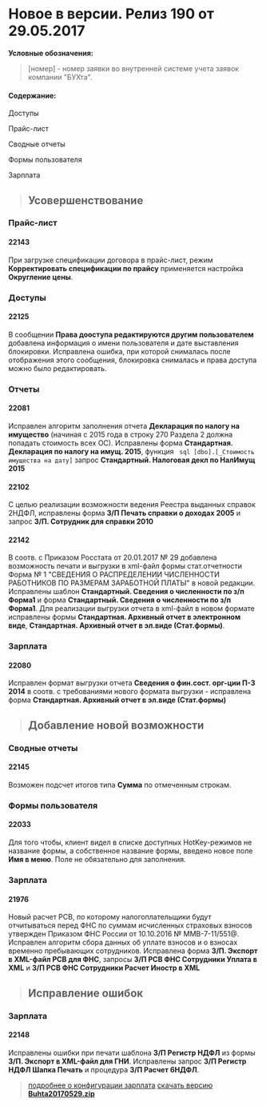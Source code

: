 ﻿
# Новое в версии. Релиз 190 от 29.05.2017

**Условные обозначения:**
 >[номер] - номер заявки во внутренней системе учета заявок компании "БУХта".

#### Содержание:

Доступы

Прайс-лист

Сводные отчеты

Формы пользователя

Зарплата

>## Усовершенствование

### Прайс-лист

#### 22143
При загрузке спецификации договора в прайс-лист, режим __Корректировать спецификации по прайсу__
применяется настройка __Округление цены__.

### Доступы

#### 22125
В сообщении __Права дооступа редактируются другим пользователем__  добавлена информация о имени пользователя и дате выставления блокировки.
Исправлена ошибка, при которой снималась после отображения этого сообщения, блокировка снималась и права доступа можно было редактировать.

### Отчеты

#### 22081
Исправлен алгоритм заполнения отчета __Декларация по налогу на имущество__ (начиная с 2015 года в строку 270 Раздела 2 должна попадать стоимость всех ОС).
Исправлены форма __Стандартная. Декларация по налогу на имущ. 2015__,
функция ``` sql [dbo].[_Стоимость имущества на дату]```
запрос __Стандартный. Налоговая декл по НалИмущ 2015__

#### 22102
С целью реализации возможности ведения Реестра выданных справок 2НДФЛ, исправлены форма __З/П Печать справки о доходах 2005__ и запрос __З/П. Сотрудник для справки 2010__

#### 22142

В соотв. с Приказом Росстата от 20.01.2017 № 29 добавлена возможность печати и выгрузки в xml-файл формы стат.отчетности Форма № 1 "СВЕДЕНИЯ О РАСПРЕДЕЛЕНИИ ЧИСЛЕННОСТИ РАБОТНИКОВ ПО РАЗМЕРАМ ЗАРАБОТНОЙ ПЛАТЫ" в новой редакции.
Исправлены шаблон __Стандартный. Сведения о численности по з/п Форма1__ и форма __Стандартный. Сведения о численности по з/п Форма1__.
Для реализации выгрузки отчета в xml-файл в новом формате исправлены формы __Стандартная. Архивный отчет в электронном виде__, __Стандартная. Архивный отчет в эл.виде (Стат.формы)__.

### Зарплата

#### 22080
Исправлен формат выгрузки отчета __Сведения о фин.сост. орг-ции П-3 2014__ в соотв. с требованиями нового формата выгрузки - исправлена форма __Стандартная. Архивный отчет в эл.виде (Стат.формы)__

>## Добавление новой возможности

### Сводные отчеты

#### 22145
Возможен подсчет итогов типа __Сумма__ по отмеченным строкам.

### Формы пользователя

#### 22033
Для того чтобы, клиент видел в списке доступных HotKey-режимов не название формы, а собственное название формы,
введено новое поле __Имя в меню__. Поле не обязательно для заполнения.

### Зарплата

#### 21976

Новый расчет РСВ, по которому налогоплательщики будут отчитываться перед ФНС по суммам исчисленных страховых взносов утвержден Приказом ФНС России от 10.10.2016 № ММВ-7-11/551@.
Исправлен алгоритм сбора данных об уплате взносов и о взносах временно пребывающих сотрудников.
Исправлена форма __З/П. Экспорт в XML-файл РСВ для ФНС__, запросы __З/П РСВ ФНС Сотрудники Уплата в XML__ и __З/П РСВ ФНС Сотрудники Расчет Иностр в XML__

>## Исправление ошибок

### Зарплата

#### 22148
Исправлены ошибки при печати шаблона __З/П Регистр НДФЛ__ из формы __З/П. Экспорт в XML-файл для ГНИ__.
Исправлены запрос __З/П Регистр НДФЛ Шапка Печать__ и процедура __З/П Расчет 6НДФЛ__.


> [подробнее о конфигурации зарплата](Стандартная_Зарплата.htm)
[скачать версию **Buhta20170529.zip**](Buhta20170529.zip)



